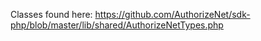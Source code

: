 Classes found here: https://github.com/AuthorizeNet/sdk-php/blob/master/lib/shared/AuthorizeNetTypes.php
